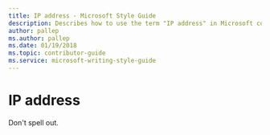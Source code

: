 ```yaml
---
title: IP address - Microsoft Style Guide
description: Describes how to use the term "IP address" in Microsoft content.
author: pallep
ms.author: pallep
ms.date: 01/19/2018
ms.topic: contributor-guide
ms.service: microsoft-writing-style-guide
---
```


# IP address

Don't spell out. 
